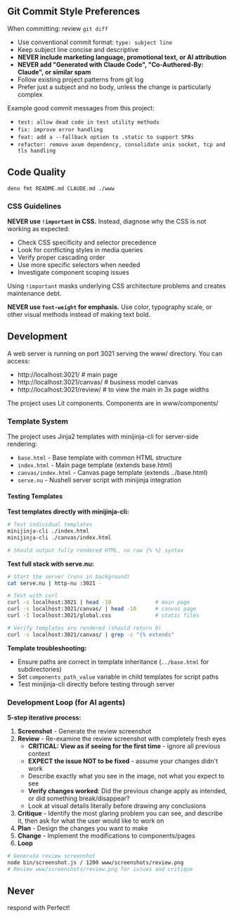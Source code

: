 ## Git Commit Style Preferences

When committing: review `git diff`

- Use conventional commit format: `type: subject line`
- Keep subject line concise and descriptive
- **NEVER include marketing language, promotional text, or AI attribution**
- **NEVER add "Generated with Claude Code", "Co-Authored-By: Claude", or similar
  spam**
- Follow existing project patterns from git log
- Prefer just a subject and no body, unless the change is particularly complex

Example good commit messages from this project:

- `test: allow dead code in test utility methods`
- `fix: improve error handling`
- `feat: add a --fallback option to .static to support SPAs`
- `refactor: remove axum dependency, consolidate unix socket, tcp and tls handling`

## Code Quality

```
deno fmt README.md CLAUDE.md ./www
```

### CSS Guidelines

**NEVER use `!important` in CSS.** Instead, diagnose why the CSS is not working
as expected:

- Check CSS specificity and selector precedence
- Look for conflicting styles in media queries
- Verify proper cascading order
- Use more specific selectors when needed
- Investigate component scoping issues

Using `!important` masks underlying CSS architecture problems and creates
maintenance debt.

**NEVER use `font-weight` for emphasis.** Use color, typography scale, or other
visual methods instead of making text bold.

## Development

A web server is running on port 3021 serving the www/ directory. You can access:

- http://localhost:3021/ # main page
- http://localhost:3021/canvas/ # business model canvas
- http://localhost:3021/review/ # to view the main in 3x page widths

The project uses Lit components. Components are in www/components/

### Template System

The project uses Jinja2 templates with minijinja-cli for server-side rendering:

- `base.html` - Base template with common HTML structure
- `index.html` - Main page template (extends base.html)
- `canvas/index.html` - Canvas page template (extends ../base.html)
- `serve.nu` - Nushell server script with minijinja integration

#### Testing Templates

**Test templates directly with minijinja-cli:**
```bash
# Test individual templates
minijinja-cli ./index.html
minijinja-cli ./canvas/index.html

# Should output fully rendered HTML, no raw {% %} syntax
```

**Test full stack with serve.nu:**
```bash
# Start the server (runs in background)
cat serve.nu | http-nu :3021 -

# Test with curl
curl -s localhost:3021 | head -10              # main page
curl -s localhost:3021/canvas/ | head -10      # canvas page
curl -I localhost:3021/global.css              # static files

# Verify templates are rendered (should return 0)
curl -s localhost:3021/canvas/ | grep -c "{% extends"
```

**Template troubleshooting:**
- Ensure paths are correct in template inheritance (`../base.html` for subdirectories)
- Set `components_path_value` variable in child templates for script paths
- Test minijinja-cli directly before testing through server

### Development Loop (for AI agents)

**5-step iterative process:**

1. **Screenshot** - Generate the review screenshot
2. **Review** - Re-examine the review screenshot with completely fresh eyes
   - **CRITICAL: View as if seeing for the first time** - ignore all previous
     context
   - **EXPECT the issue NOT to be fixed** - assume your changes didn't work
   - Describe exactly what you see in the image, not what you expect to see
   - **Verify changes worked**: Did the previous change apply as intended, or
     did something break/disappear?
   - Look at visual details literally before drawing any conclusions
3. **Critique** - Identify the most glaring problem you can see, and describe
   it, then ask for what the user would like to work on
4. **Plan** - Design the changes you want to make
5. **Change** - Implement the modifications to components/pages
6. **Loop**

```bash
# Generate review screenshot  
node bin/screenshot.js / 1200 www/screenshots/review.png
# Review www/screenshots/review.png for issues and critique
```

## Never

respond with Perfect!
